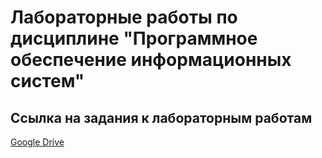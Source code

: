# Лабораторные работы по дисциплине "Программное обеспечение информационных систем"
## Ссылка на задания к лабораторным работам
[Google Drive](https://drive.google.com/drive/folders/1V0rFPlTRLvA9NkQ6yfA4QzJfsR_0jg1n?sort=13&direction=a)